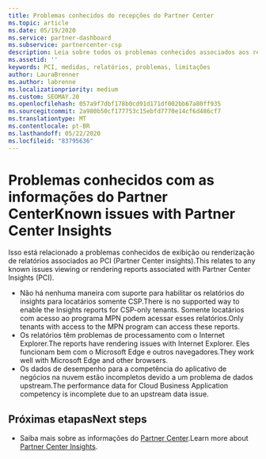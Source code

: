 ```yaml
---
title: Problemas conhecidos do recepções do Partner Center
ms.topic: article
ms.date: 05/19/2020
ms.service: partner-dashboard
ms.subservice: partnercenter-csp
description: Leia sobre todos os problemas conhecidos associados aos relatórios de PCI (Partner Center insights).
ms.assetid: ''
keywords: PCI, medidas, relatórios, problemas, limitações
author: LauraBrenner
ms.author: labrenne
ms.localizationpriority: medium
ms.custom: SEOMAY.20
ms.openlocfilehash: 057a9f7dbf178b0cd91d171df002bb67a80ff935
ms.sourcegitcommit: 2a980b50cf177753c15ebfd7770e14cf6d486cf7
ms.translationtype: MT
ms.contentlocale: pt-BR
ms.lasthandoff: 05/22/2020
ms.locfileid: "83795636"
---
```

# <a name="known-issues-with-partner-center-insights"></a><span data-ttu-id="1d458-104">Problemas conhecidos com as informações do Partner Center</span><span class="sxs-lookup"><span data-stu-id="1d458-104">Known issues with Partner Center Insights</span></span>

<span data-ttu-id="1d458-105">Isso está relacionado a problemas conhecidos de exibição ou renderização de relatórios associados ao PCI (Partner Center insights).</span><span class="sxs-lookup"><span data-stu-id="1d458-105">This relates to any known issues viewing or rendering reports associated with Partner Center Insights (PCI).</span></span>

- <span data-ttu-id="1d458-106">Não há nenhuma maneira com suporte para habilitar os relatórios do insights para locatários somente CSP.</span><span class="sxs-lookup"><span data-stu-id="1d458-106">There is no supported way to enable the Insights reports for CSP-only tenants.</span></span> <span data-ttu-id="1d458-107">Somente locatários com acesso ao programa MPN podem acessar esses relatórios.</span><span class="sxs-lookup"><span data-stu-id="1d458-107">Only tenants with access to the MPN program can access these reports.</span></span>
- <span data-ttu-id="1d458-108">Os relatórios têm problemas de processamento com o Internet Explorer.</span><span class="sxs-lookup"><span data-stu-id="1d458-108">The reports have rendering issues with Internet Explorer.</span></span> <span data-ttu-id="1d458-109">Eles funcionam bem com o Microsoft Edge e outros navegadores.</span><span class="sxs-lookup"><span data-stu-id="1d458-109">They work well with Microsoft Edge and other browsers.</span></span>
- <span data-ttu-id="1d458-110">Os dados de desempenho para a competência do aplicativo de negócios na nuvem estão incompletos devido a um problema de dados upstream.</span><span class="sxs-lookup"><span data-stu-id="1d458-110">The performance data for Cloud Business Application competency is incomplete due to an upstream data issue.</span></span>

## <a name="next-steps"></a><span data-ttu-id="1d458-111">Próximas etapas</span><span class="sxs-lookup"><span data-stu-id="1d458-111">Next steps</span></span>

- <span data-ttu-id="1d458-112">Saiba mais sobre as informações do [Partner Center](partner-center-insights.md).</span><span class="sxs-lookup"><span data-stu-id="1d458-112">Learn more about [Partner Center Insights](partner-center-insights.md).</span></span>
